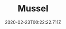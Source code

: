 ---
templateKey: blog-post
featuredpost: false
date: 2020-02-23T00:22:22.711Z
title: Mussel
description: A common bivalve that often lives in clusters.
type: Fish
sellPrice: 30
energy: 
health: 
featuredimage: /img/Mussel.png
tags:
  - forageable
  - Crab Pot Bundle
  - Fish Stew
  - Beach
  - Spring
  - Summer
  - Fall
  - Winter
  - inedible
---